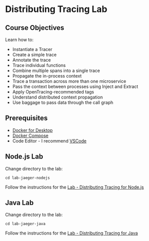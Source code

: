 # Distributing Tracing Lab

## Course Objectives

Learn how to:

- Instantiate a Tracer
- Create a simple trace
- Annotate the trace
- Trace individual functions
- Combine multiple spans into a single trace
- Propagate the in-process context
- Trace a transaction across more than one microservice
- Pass the context between processes using Inject and Extract
- Apply OpenTracing-recommended tags
- Understand distributed context propagation
- Use baggage to pass data through the call graph

## Prerequisites
- [Docker for Desktop](https://www.docker.com/products/docker-desktop)
- [Docker Compose](https://docs.docker.com/compose/install/)
- Code Editor - I recommend [VSCode](https://code.visualstudio.com/)

## Node.js Lab
Change directory to the lab:
```
cd lab-jaeger-nodejs
```
Follow the instructions for the [Lab - Distributing Tracing for Node.js](./lab-jaeger-nodejs/README.md)


## Java Lab
Change directory to the lab:
```
cd lab-jaeger-java
```
Follow the instructions for the [Lab - Distributing Tracing for Java](./lab-jaeger-java/README.md)
